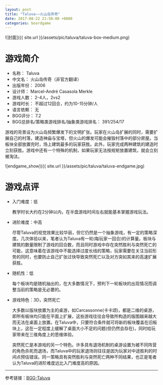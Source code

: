 ```yaml
---
layout: post
title: "Taluva——火山岛传奇"
date: 2017-08-22 21:50:00 +0800
categories: boardgame
---
```


![封面]({{ site.url }}/assets/pic/taluva/taluva-box-medium.png)
# 游戏简介

- 名称： Taluva
- 中文名： 火山岛传奇（非官方翻译）
- 出版年份： 2006
- 设计师： Marcel-André Casasola Merkle 
- 游戏人数： 2-4人，2vs2
- 游戏时长： 不超过12回合，约为10-15分钟/人
- 语言依赖： 无
- BGG评分： 7.2
- BGG总排名/策略类游戏排名/抽象类游戏排名： 391/254/17

游戏的背景设为火山岛频繁爆发下的文明扩张。玩家在火山岛扩展的同时，需要扩展自己的村落，建造神庙与宝塔，但火山的爆发可能会摧毁村落中的部分房屋。当板块全部放置完时，场上建筑最多的玩家获胜。此外，玩家完成两种建筑的建造时立刻获胜。游戏中还有一个特殊的机制，如果玩家无法按规矩放置建筑，就会立刻被淘汰。

![endgame_show]({{ site.url }}/assets/pic/taluva/taluva-endgame.jpg)

# 游戏点评
- 入门难度：低

    教学时长大约在2分钟以内，在半盘游戏时间左右就能基本掌握游戏玩法。

- 进阶难度：中高

    尽管Taluva的视觉效果比较华丽，但它仍然是一个抽象游戏，有一定的策略深度。几次体验以来，笔者认为Taluva有一轮(每玩家一回合)的计算量。板块与建筑的数量限制了游戏的回合数，而且同时游戏中存在突然胜利与突然死亡的可能，这意味着在该游戏中不能选择过度长线的策略，玩家需要在关注当前形势的同时，也要防止自己扩张过快导致突然死亡以及对方突如其来的高速扩展获胜。

- 随机性：低

    每个板块均是随机抽出的，在大多数情况下，预判下一轮板块的出现情况而调整当前的策略是无必要的。

- 游戏特色：3D，突然死亡

    大多数以版块放置为主的桌游，如Carcassonne(卡卡颂)，都是二维的桌游，即所有板块均只能在平面上扩展，这些游戏往往会导致所构造的版图越来越大而无法在桌面上放置。在Taluva中，只要符合条件就可将新的板块覆盖在旧板块上，这在一定程度上缓解了桌面大小不足的问题(但仍然会存在)，同时给玩家带来在三维角度上的思维体验。

    突然死亡是本游戏的另一个特色。许多具有退场机制的桌游设置为被不同阵营的角色杀死而退场，而Taluva中的玩家退场则往往是因为玩家对中途胜利的时间点预估错误。同一策略具有突然胜利与突然死亡两种不同结果，也正是笔者认为Taluva的进阶难度远比入门难度高的原因。

---
参考链接：[BGG-Taluva](https://boardgamegeek.com/boardgame/24508/taluva)